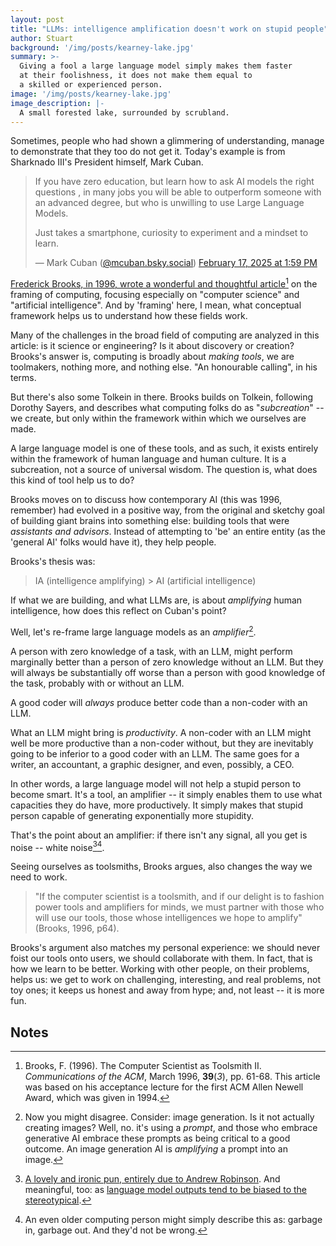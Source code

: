 ```yaml
---
layout: post
title: "LLMs: intelligence amplification doesn't work on stupid people"
author: Stuart
background: '/img/posts/kearney-lake.jpg'
summary: >-
  Giving a fool a large language model simply makes them faster
  at their foolishness, it does not make them equal to 
  a skilled or experienced person.
image: '/img/posts/kearney-lake.jpg'
image_description: |-
  A small forested lake, surrounded by scrubland.
---
```


Sometimes, people who had shown a glimmering of understanding, manage to
demonstrate that they too do not get it. Today's example is from Sharknado III's
President himself, Mark Cuban.

<blockquote class="bluesky-embed" data-bluesky-uri="at://did:plc:y5xyloyy7s4a2bwfeimj7r3b/app.bsky.feed.post/3lifd5rbnkk2k" data-bluesky-cid="bafyreifrhil5cljvrehmuemxujophwn55pl5ou5qa5wgwjkghis33h7gca"><p lang="en">If you have zero education, but learn how to ask AI models the right questions , in many jobs you will be able to outperform someone with an advanced degree, but who is unwilling to use Large Language Models. 

Just takes a smartphone, curiosity to experiment and a mindset to learn.</p>&mdash; Mark Cuban (<a href="https://bsky.app/profile/did:plc:y5xyloyy7s4a2bwfeimj7r3b?ref_src=embed">@mcuban.bsky.social</a>) <a href="https://bsky.app/profile/did:plc:y5xyloyy7s4a2bwfeimj7r3b/post/3lifd5rbnkk2k?ref_src=embed">February 17, 2025 at 1:59 PM</a></blockquote><script async src="https://embed.bsky.app/static/embed.js" charset="utf-8"></script>

[Frederick Brooks, in 1996, wrote a wonderful and thoughtful
article](https://www.cs.unc.edu/~brooks/Toolsmith-CACM.pdf)[^Brooks] on the framing of
computing, focusing especially on "computer science" and "artificial
intelligence". And by 'framing' here, I mean, what conceptual framework helps us
to understand how these fields work. 

[^Brooks]: Brooks, F. (1996). The Computer Scientist as Toolsmith II.
    *Communications of the ACM*, March 1996, **39**(*3*), pp. 61-68. This
    article was based on his acceptance lecture for the first ACM Allen Newell
    Award, which was given in 1994.

Many of the challenges in the broad field of computing are analyzed in this
article: is it science or engineering? Is it about discovery or creation?
Brooks's answer is, computing is broadly about *making tools*, we are toolmakers,
nothing more, and nothing else. "An honourable calling", in his terms.

But there's also some Tolkein in there. Brooks builds on Tolkein, following
Dorothy Sayers, and describes what computing folks do as "*subcreation*" -- we
create, but only within the framework within which we ourselves are made.

A large language model is one of these tools, and as such, it exists entirely
within the framework of human language and human culture. It is a subcreation,
not a source of universal wisdom. The question is, what does this kind of tool
help us to do?

Brooks moves on to discuss how contemporary AI (this was 1996, remember) had
evolved in a positive way, from the original and sketchy goal of building giant
brains into something else: building tools that were *assistants and advisors*.
Instead of attempting to 'be' an entire entity (as the 'general AI' folks would
have it), they help people. 

Brooks's thesis was:

> IA (intelligence amplifying) > AI (artificial intelligence)

If what we are building, and what LLMs are, is about *amplifying* human
intelligence, how does this reflect on Cuban's point?

Well, let's re-frame large language models as an *amplifier*[^Counterpoint]. 

[^Counterpoint]: Now you might disagree. Consider: image generation. Is it not
    actually creating images? Well, no. it's using a *prompt*, and those who
    embrace generative AI embrace these prompts as being critical to a good
    outcome. An image generation AI is *amplifying* a prompt into an image.

A person with zero knowledge of a task, with an LLM, might perform marginally
better than a person of zero knowledge without an LLM. But they will always be
substantially off worse than a person with good knowledge of the task, 
probably with or without an LLM. 

A good coder will *always* produce better code than a non-coder with an LLM. 

What an LLM might bring is *productivity*. A non-coder with an LLM might well be
more productive than a non-coder without, but they are inevitably going to be
inferior to a good coder with an LLM. The same goes for a writer, an accountant,
a graphic designer, and even, possibly, a CEO. 

In other words, a large language model will not help a stupid person to become
smart. It's a tool, an amplifier -- it simply enables them to use what
capacities they do have, more productively. It simply makes that stupid person
capable of generating exponentially more stupidity. 

That's the point about an amplifier: if there isn't any signal, all you get is noise 
-- white noise[^WhiteNoise][^GIGO]. 

[^WhiteNoise]: [A lovely and ironic pun, entirely due to Andrew
    Robinson](https://bsky.app/profile/andrewr.bsky.social/post/3lifqufbkv226).
    And meaningful, too: as [language model outputs tend to be biased to the
    stereotypical](https://morungos.com/2022/01/09/language-model-bias/).  

[^GIGO]: An even older computing person might simply describe this as: garbage
    in, garbage out. And they'd not be wrong.

Seeing ourselves as toolsmiths, Brooks argues, also changes the way we need to
work. 

> "If the computer scientist is a toolsmith, and if our delight is to fashion
> power tools and amplifiers for minds, we must partner with those who will use
> our tools, those whose intelligences we hope to amplify" (Brooks, 1996, p64).

Brooks's argument also matches my personal experience: we should never foist our
tools onto users, we should collaborate with them. In fact, that is how we learn
to be better. Working with other people, on their problems, helps us: we get to
work on challenging, interesting, and real problems, not toy ones; it keeps us
honest and away from hype; and, not least -- it is more fun. 

## Notes

